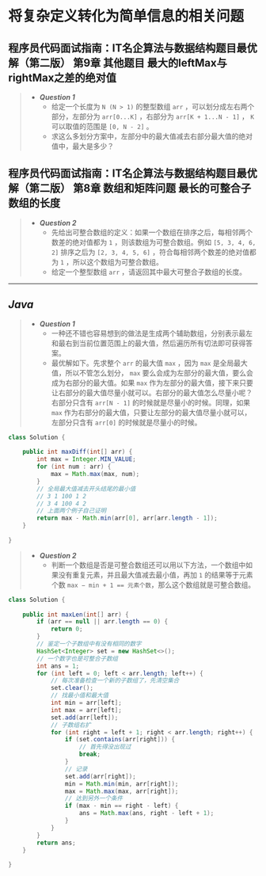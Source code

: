 # 将复杂定义转化为简单信息的相关问题

## 程序员代码面试指南：IT名企算法与数据结构题目最优解（第二版） 第9章 其他题目 最大的leftMax与rightMax之差的绝对值

> - ***Question 1***
>   - 给定一个长度为 `N (N > 1)` 的整型数组 `arr` ，可以划分成左右两个部分，左部分为 `arr[0...K]` ，右部分为 `arr[K + 1...N - 1]` ， `K` 可以取值的范围是 `[0, N - 2]` 。
>   - 求这么多划分方案中，左部分中的最大值减去右部分最大值的绝对值中，最大是多少？

## 程序员代码面试指南：IT名企算法与数据结构题目最优解（第二版） 第8章 数组和矩阵问题 最长的可整合子数组的长度

> - ***Question 2***
>   - 先给出可整合数组的定义：如果一个数组在排序之后，每相邻两个数差的绝对值都为 `1` ，则该数组为可整合数组。例如 `[5, 3, 4, 6, 2]` 排序之后为 `[2, 3, 4, 5, 6]` ，符合每相邻两个数差的绝对值都为 `1` ，所以这个数组为可整合数组。
>   - 给定一个整型数组 `arr` ，请返回其中最大可整合子数组的长度。

---

## *Java*

> - ***Question 1***
>   - 一种还不错也容易想到的做法是生成两个辅助数组，分别表示最左和最右到当前位置范围上的最大值，然后遍历所有切法即可获得答案。
>   - 最优解如下。先求整个 `arr` 的最大值 `max` ，因为 `max` 是全局最大值，所以不管怎么划分， `max` 要么会成为左部分的最大值，要么会成为右部分的最大值。如果 `max` 作为左部分的最大值，接下来只要让右部分的最大值尽量小就可以。右部分的最大值怎么尽量小呢？右部分只含有 `arr[N - 1]` 的时候就是尽量小的时候。同理，如果 `max` 作为右部分的最大值，只要让左部分的最大值尽量小就可以，左部分只含有 `arr[0]` 的时候就是尽量小的时候。

```java
class Solution {
    
    public int maxDiff(int[] arr) {
        int max = Integer.MIN_VALUE;
        for (int num : arr) {
            max = Math.max(max, num);
        }
        // 全局最大值减去开头结尾的最小值
        // 3 1 100 1 2
        // 3 4 100 4 2
        // 上面两个例子自己证明
        return max - Math.min(arr[0], arr[arr.length - 1]);
    }
    
}
```

> - ***Question 2***
>   - 判断一个数组是否是可整合数组还可以用以下方法，一个数组中如果没有重复元素，并且最大值减去最小值，再加 `1` 的结果等于元素个数 `max − min + 1 == 元素个数`，那么这个数组就是可整合数组。

```java
class Solution {
    
    public int maxLen(int[] arr) {
        if (arr == null || arr.length == 0) {
            return 0;
        }
        // 鉴定一个子数组中有没有相同的数字
        HashSet<Integer> set = new HashSet<>();
        // 一个数字也是可整合子数组
        int ans = 1;
        for (int left = 0; left < arr.length; left++) {
            // 每次准备检查一个新的子数组了，先清空集合
            set.clear();
            // 找最小值和最大值
            int min = arr[left];
            int max = arr[left];
            set.add(arr[left]);
            // 子数组右扩
            for (int right = left + 1; right < arr.length; right++) {
                if (set.contains(arr[right])) {
                    // 首先得没出现过
                    break;
                }
                // 记录
                set.add(arr[right]);
                min = Math.min(min, arr[right]);
                max = Math.max(max, arr[right]);
                // 达到另外一个条件
                if (max - min == right - left) {
                    ans = Math.max(ans, right - left + 1);
                }
            }
        }
        return ans;
    }
    
}
```
